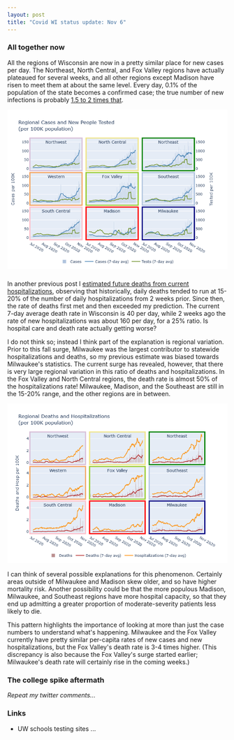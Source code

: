 ```yaml
---
layout: post
title: "Covid WI status update: Nov 6"
---
```


### All together now

All the regions of Wisconsin are now in a pretty similar place for new cases per day. The Northeast, North Central, and Fox Valley regions have actually plateaued for several weeks, and all other regions except Madison have risen to meet them at about the same level. Every day, 0.1% of the population of the state becomes a confirmed case; the true number of new infections is probably [1.5 to 2 times that](2020-10-19-true-infections.md).

![Regional cases and tests](../assets/Cases-Tests-Regional_2020-11-06.png)

### 
In another previous post I [estimated future deaths from current hospitalizations](2020-10-04-what-expect-for-deaths.md), observing that historically, daily deaths tended to run at 15-20% of the number of daily hospitalizations from 2 weeks prior. Since then, the rate of deaths first met and then exceeded my prediction. The current 7-day average death rate in Wisconsin is 40 per day, while 2 weeks ago the rate of new hospitalizations was about 160 per day, for a 25% ratio. Is hospital care and death rate actually getting worse?

I do not think so; instead I think part of the explanation is regional variation. Prior to this fall surge, Milwaukee was the largest contributor to statewide hospitalizations and deaths, so my previous estimate was biased towards Milwaukee's statistics. The current surge has revealed, however, that there is very large regional variation in this ratio of deaths and hospitalizations. In the Fox Valley and North Central regions, the death rate is almost 50% of the hospitalizations rate! Milwaukee, Madison, and the Southeast are still in the 15-20% range, and the other regions are in between.

![Regional deaths and hospitalizations](../assets/Deaths-Hosp-Regional_2020-11-06.png)

I can think of several possible explanations for this phenomenon. Certainly areas outside of Milwaukee and Madison skew older, and so have higher mortality risk. Another possibility could be that the more populous Madison, Milwaukee, and Southeast regions have more hospital capacity, so that they end up admitting a greater proportion of moderate-severity patients less likely to die.

This pattern highlights the importance of looking at more than just the case numbers to understand what's happening. Milwaukee and the Fox Valley currently have pretty similar per-capita rates of new cases and new hospitalizations, but the Fox Valley's death rate is 3-4 times higher. (This discrepancy is also because the Fox Valley's surge started earlier; Milwaukee's death rate will certainly rise in the coming weeks.)

### The college spike aftermath
*Repeat my twitter comments...*

### Links
- UW schools testing sites
...

